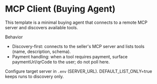 # MCP Client (Buying Agent)

This template is a minimal buying agent that connects to a remote MCP server and discovers available tools.

Behavior
- Discovery-first: connects to the seller's MCP server and lists tools (name, description, schema).
- Payment handling: when a tool requires payment, surface paymentUrl/qrCode to the user; do not poll here.

Configure target server in `.env` (SERVER_URL). DEFAULT_LIST_ONLY=true keeps runs to discovery only.
